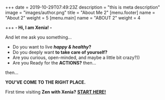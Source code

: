 +++
date = 2019-10-29T07:49:23Z
description = "this is meta description"
image = "images/author.png"
title = "About Me 2"
[menu.footer]
name = "About 2"
weight = 5
[menu.main]
name = "ABOUT 2"
weight = 4

+++
**- Hi, I am Xenia! -**

And let me ask you something...

* Do you want to live **_happy & healthy_?**
* Do you deeply want **to take care of yourself?**
* Are you curious, open-minded, and maybe a little bit crazy?))
* Are you Ready for the **ACTIONS?**               then...

then...

**YOU'VE COME TO THE RIGHT PLACE.**

First time visiting **Zen with Xenia?** [**START HERE!**](https://etnn3joycm6veg.instant.forestry.io/blog/post-1/)

### 